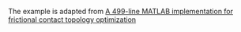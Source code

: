 The example is adapted from [A 499-line MATLAB implementation for frictional contact topology optimization](https://doi.org/10.1007/s00158-025-04081-0)
